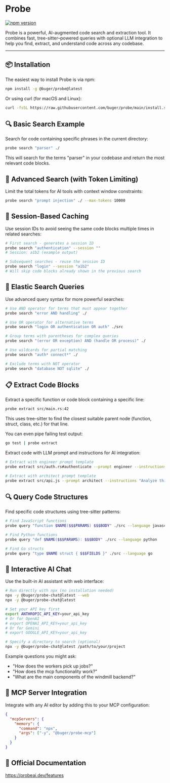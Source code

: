 # Probe

[![npm version](https://img.shields.io/npm/v/@buger/probe)](https://www.npmjs.com/package/@buger/probe)

Probe is a powerful, AI-augmented code search and extraction tool. It combines fast, tree-sitter–powered queries with optional LLM integration to help you find, extract, and understand code across any codebase.

---

## 📦 Installation

The easiest way to install Probe is via npm:

```bash
npm install -g @buger/probe@latest
```

Or using curl (for macOS and Linux):

```bash
curl -fsSL https://raw.githubusercontent.com/buger/probe/main/install.sh | bash
```

## 🔍 Basic Search Example

Search for code containing specific phrases in the current directory:

```bash
probe search "parser" ./
```

This will search for the terms "parser" in your codebase and return the most relevant code blocks.

## 🔄 Advanced Search (with Token Limiting)

Limit the total tokens for AI tools with context window constraints:

```bash
probe search "prompt injection" ./ --max-tokens 10000
```

## 💾 Session-Based Caching

Use session IDs to avoid seeing the same code blocks multiple times in related searches:

```bash
# First search - generates a session ID
probe search "authentication" --session ""
# Session: a1b2 (example output)

# Subsequent searches - reuse the session ID
probe search "login" --session "a1b2"
# Will skip code blocks already shown in the previous search
```

## 🔎 Elastic Search Queries

Use advanced query syntax for more powerful searches:

```bash
# Use AND operator for terms that must appear together
probe search "error AND handling" ./

# Use OR operator for alternative terms
probe search "login OR authentication OR auth" ./src

# Group terms with parentheses for complex queries
probe search "(error OR exception) AND (handle OR process)" ./

# Use wildcards for partial matching
probe search "auth* connect*" ./

# Exclude terms with NOT operator
probe search "database NOT sqlite" ./
```

## 📋 Extract Code Blocks

Extract a specific function or code block containing a specific line:

```bash
probe extract src/main.rs:42
```

This uses tree-sitter to find the closest suitable parent node (function, struct, class, etc.) for that line.

You can even pipe failing test output:

```bash
go test | probe extract
```

Extract code with LLM prompt and instructions for AI integration:

```bash
# Extract with engineer prompt template
probe extract src/auth.rs#authenticate --prompt engineer --instructions "Explain this authentication function"

# Extract with architect prompt template
probe extract src/api.js --prompt architect --instructions "Analyze this API module"
```

## 🔍 Query Code Structures

Find specific code structures using tree-sitter patterns:

```bash
# Find JavaScript functions
probe query "function $NAME($$$PARAMS) $$$BODY" ./src --language javascript

# Find Python functions
probe query "def $NAME($$$PARAMS): $$$BODY" ./src --language python

# Find Go structs
probe query "type $NAME struct { $$$FIELDS }" ./src --language go
```

## 💬 Interactive AI Chat

Use the built-in AI assistant with web interface:

```bash
# Run directly with npx (no installation needed)
npx -y @buger/probe-chat@latest --web
npx -y @buger/probe-chat@latest

# Set your API key first
export ANTHROPIC_API_KEY=your_api_key
# Or for OpenAI
# export OPENAI_API_KEY=your_api_key
# Or for Gemini
# export GOOGLE_API_KEY=your_api_key

# Specify a directory to search (optional)
npx -y @buger/probe-chat@latest /path/to/your/project
```

Example questions you might ask:

- "How does the workers pick up jobs?"
- "How does the mcp functionality work?"
- "What are the main components of the windmill backend?"

## 🔌 MCP Server Integration

Integrate with any AI editor by adding this to your MCP configuration:

```json
{
  "mcpServers": {
    "memory": {
      "command": "npx",
      "args": ["-y", "@buger/probe-mcp"]
    }
  }
}
```

## 📖 Official Documentation

https://probeai.dev/features
